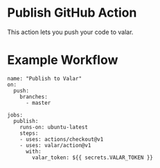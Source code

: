# Publish GitHub Action

This action lets you push your code to valar.

# Example Workflow

```
name: "Publish to Valar"
on:
  push:
    branches:    
      - master

jobs:
  publish:
    runs-on: ubuntu-latest
    steps:
    - uses: actions/checkout@v1
    - uses: valar/action@v1
      with:
        valar_token: ${{ secrets.VALAR_TOKEN }}
```
